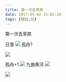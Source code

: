 ```yaml
---
title: 第一次去草原
date: 2017-05-02 15:02:26
tags: [瞎拍,玩]
---
```

第一次去草原
<!-- more -->
日落
![](http://cdn.get-on.cn/%E8%8B%A5%E5%B0%94%E7%9B%965.jpeg)
孤舟?

![](http://cdn.get-on.cn/%E8%8B%A5%E5%B0%94%E7%9B%961.jpeg)

孤舟+1
![](http://cdn.get-on.cn/%E8%8B%A5%E5%B0%94%E7%9B%964.jpeg
)
九曲黄河
![](http://cdn.get-on.cn/%E8%8B%A5%E5%B0%94%E7%9B%963.jpeg)


![](http://cdn.get-on.cn/%E8%8B%A5%E5%B0%94%E7%9B%962.jpeg)
